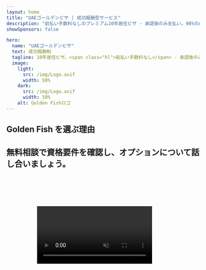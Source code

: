 ```yaml
---
layout: home
title: "UAEゴールデンビザ | 成功報酬型サービス"
description: "前払い手数料なしのプレミアム10年居住ビザ - 承認後のみ支払い。98%の成功率で申請を完全管理。更新サービス無料、政府手数料のみ。"
showSponsors: false

hero:
  name: "UAEゴールデンビザ"
  text: 成功報酬制
  tagline: 10年居住ビザ。<span class="hl">前払い手数料なし</span> - 承認後のみ支払い。98%の成功率。
  image:
    light:
      src: /img/Logo.avif
      width: 50%
    dark:
      src: /img/Logo.avif
      width: 50%
    alt: Golden Fishロゴ
---
```


<FeatureCards :features="[
  {
    title: 'UAEゴールデンビザの特典',
    items: [
      '資格要件を維持することで10年間有効で更新可能',
      '**6ヶ月ごとのUAE入国が不要**',
      '100%事業所有権が許可',
      '家族メンバーと無制限の家事労働者のスポンサーが可能',
      '25歳までの子供のスポンサーシップ',
      '両親のスポンサーシップ含む',
      'スポンサーや雇用主が不要'
    ],
    linkText: 'Learn more',
    link: '../../company-registration/golden-visa#key-benefits-of-the-uae-golden-visa',
    icon: {
      light: '/img/iStock-1785818081.avif',
      dark: '/img/iStock-1203821481.avif',
      alt: 'ビザサービス',
      width: '100%'
    }
  },
  {
    title: 'UAEゴールデンビザの取得方法',
    items: [
      'UAE不動産に200万AEDの投資',
      'UAE投資ファンドに200万AEDの預金',
      '200万AEDの資本を持つビジネス',
      '年間25万AEDのFTA拠出金',
      '熟練専門家',
      '特別な才能を持つ人材'
    ],
    linkText: 'Learn more',
    link: '../../company-registration/golden-visa#uae-golden-visa-eligibility-and-requirements',
    icon: {
      light: '/img/iStock-1333000394.avif',
      dark: '/img/iStock-584576538.avif',
      alt: 'ビザサービス',
      width: '10%'
    }
  },
  {
    title: 'ゴールデンビザの手続き',
    bullet: '✓',
    items: [
      '初期適格性評価',
      '書類準備と確認',
      '健康診断とバイオメトリクス',
      '申請提出と処理',
      'Emirates IDとビザ発行',
      '家族ビザスポンサーシップ（任意）'
    ],
    linkText: 'Learn more',
    link: '../../company-registration/golden-visa#uae-golden-visa-application-process',
    icon: {
      light: '/img/ILONMASKID.webp',
      dark: '/img/ILONMASKID.webp',
      alt: 'ビザサービス',
      width: '100%'
    }
  }
]" />

## Golden Fish を選ぶ理由

<BenefitsList :features="[
  {
    icon: '💰',
    title: '成功報酬制',
    text: '**ゴールデンビザが承認されるまで料金は発生しません。** 隠れた費用のない完全な透明性を提供します。'
  },
  {
    icon: '📈',
    title: '実績ある成功率',
    text: '当社のプレミアム処理サービスを通じて発行された数百件のゴールデンビザで98％の承認率を誇ります。'
  },
  {
    icon: '📋',
    title: '完全管理サービス',
    text: '書類作成からビザ発行まで、すべての詳細を網羅した包括的なサポートを提供します。'
  },
  {
    icon: '👨‍💼',
    title: 'UAEでの専門知識',
    text: 'ドバイの専門スタッフが、プロセスの各段階で専門的なガイダンスを提供します。'
  },
  {
    icon: '🔍',
    title: 'プレミアム処理',
    text: '当局との直接的なコミュニケーションと迅速な承認のための優先チャネルを確保しています。'
  },
  {
    icon: '🔄',
    title: '更新サポート',
    text: '**エージェンシー手数料なし**でビザ更新をサポート - 政府手数料のみ。'
  }
]" />

## 無料相談で資格要件を確認し、オプションについて話し合いましょう。

<video  autoplay muted playsinline style="padding: 80px" >
  <source src="/img/iStock-2185912341.mp4" type="video/mp4">
</video>

<ContactFormModal 
  formName="Golden Visa [offer]" 
  buttonText="無料相談を予約する" 
  categoryLabel="必要なサポートレベル: *" 
  categoryPlaceholderText="サポートレベルを選択してください"
  messageLabel="相談の準備にご協力ください（推奨）"
  messagePlaceholderText="投資の希望、家族構成、予定時期、具体的な質問などについてお聞かせください"
  :services="[
  'ベーシック — 必要書類と相談のみ',
  'スタンダード — 完全な書類作成と主要段階のガイダンス',
  'コンプリヘンシブ — お客様の関与を最小限に抑えた完全プロセス管理',
  'カスタム — 具体的な詳細や特別な要件について相談が必要',
  ]"/>

<!-- <ImageGrid :images="[
  { src: '/img/ILONMASKID.webp', href: './immigration.md', alt: 'UAEの移民' },
  { src: '/img/ILONMASKID.webp', href: './immigration.md', alt: 'UAEの移民' },
]"/> -->
